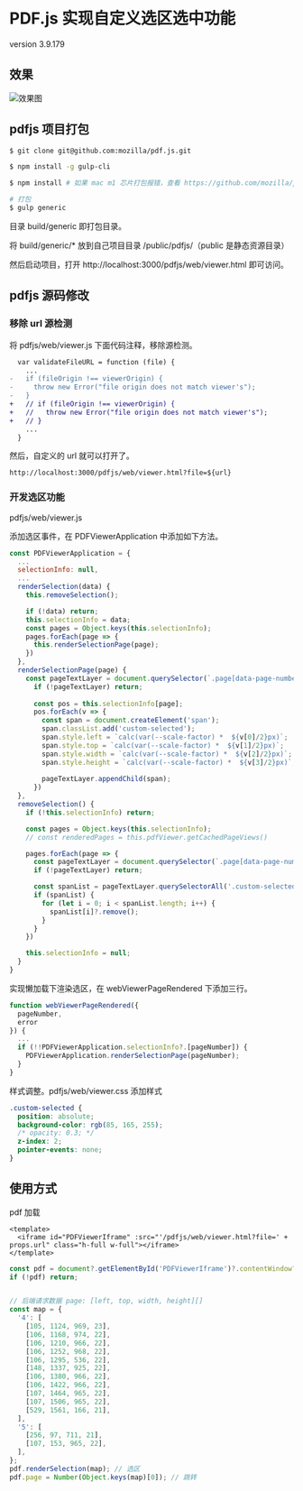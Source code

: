 # PDF.js 实现自定义选区选中功能

version 3.9.179

## 效果

![效果图](http://storage.icyc.cc/p/20230829/rc-upload-1693303486918-2.jpeg)

## pdfjs 项目打包

```bash
$ git clone git@github.com:mozilla/pdf.js.git

$ npm install -g gulp-cli

$ npm install # 如果 mac m1 芯片打包报错，查看 https://github.com/mozilla/pdf.js/issues/14402

# 打包
$ gulp generic
```

目录 build/generic 即打包目录。

将 build/generic/* 放到自己项目目录 /public/pdfjs/（public 是静态资源目录）

然后启动项目，打开 http://localhost:3000/pdfjs/web/viewer.html 即可访问。

## pdfjs 源码修改

### 移除 url 源检测

将 pdfjs/web/viewer.js 下面代码注释，移除源检测。

```diff
  var validateFileURL = function (file) {
    ...
-   if (fileOrigin !== viewerOrigin) {
-     throw new Error("file origin does not match viewer's");
-   }
+   // if (fileOrigin !== viewerOrigin) {
+   //   throw new Error("file origin does not match viewer's");
+   // }
    ...
  }
```

然后，自定义的 url 就可以打开了。

`http://localhost:3000/pdfjs/web/viewer.html?file=${url}`

### 开发选区功能

pdfjs/web/viewer.js

添加选区事件，在 PDFViewerApplication 中添加如下方法。

```javascript
const PDFViewerApplication = {
  ...
  selectionInfo: null,
  ...
  renderSelection(data) {
    this.removeSelection();

    if (!data) return;
    this.selectionInfo = data;
    const pages = Object.keys(this.selectionInfo);
    pages.forEach(page => {
      this.renderSelectionPage(page);
    })
  },
  renderSelectionPage(page) {
    const pageTextLayer = document.querySelector(`.page[data-page-number="${page}"]`).querySelector('.textLayer');
      if (!pageTextLayer) return;
    
      const pos = this.selectionInfo[page];
      pos.forEach(v => {
        const span = document.createElement('span');
        span.classList.add('custom-selected');
        span.style.left = `calc(var(--scale-factor) *  ${v[0]/2}px)`;
        span.style.top = `calc(var(--scale-factor) *  ${v[1]/2}px)`;
        span.style.width = `calc(var(--scale-factor) *  ${v[2]/2}px)`;
        span.style.height = `calc(var(--scale-factor) *  ${v[3]/2}px)`;
    
        pageTextLayer.appendChild(span);
      })
  },
  removeSelection() {
    if (!this.selectionInfo) return;

    const pages = Object.keys(this.selectionInfo);
    // const renderedPages = this.pdfViewer.getCachedPageViews()

    pages.forEach(page => {
      const pageTextLayer = document.querySelector(`.page[data-page-number="${page}"]`).querySelector('.textLayer');
      if (!pageTextLayer) return;

      const spanList = pageTextLayer.querySelectorAll('.custom-selected');
      if (spanList) {
        for (let i = 0; i < spanList.length; i++) {
          spanList[i]?.remove();
        }
      }
    })

    this.selectionInfo = null;
  }
}
```

实现懒加载下渲染选区，在 webViewerPageRendered 下添加三行。

```javascript
function webViewerPageRendered({
  pageNumber,
  error
}) {
  ...
  if (!!PDFViewerApplication.selectionInfo?.[pageNumber]) {
    PDFViewerApplication.renderSelectionPage(pageNumber);
  }
}
```

样式调整。pdfjs/web/viewer.css 添加样式

```css
.custom-selected {
  position: absolute;
  background-color: rgb(85, 165, 255);
  /* opacity: 0.3; */
  z-index: 2;
  pointer-events: none;
}
```

## 使用方式

pdf 加载

```vue
<template>
  <iframe id="PDFViewerIframe" :src="'/pdfjs/web/viewer.html?file=' + props.url" class="h-full w-full"></iframe>
</template>
```

```javascript
const pdf = document?.getElementById('PDFViewerIframe')?.contentWindow?.PDFViewerApplication;
if (!pdf) return;


// 后端请求数据 page: [left, top, width, height][]
const map = {
  '4': [
    [105, 1124, 969, 23],
    [106, 1168, 974, 22],
    [106, 1210, 966, 22],
    [106, 1252, 968, 22],
    [106, 1295, 536, 22],
    [148, 1337, 925, 22],
    [106, 1380, 966, 22],
    [106, 1422, 966, 22],
    [107, 1464, 965, 22],
    [107, 1506, 965, 22],
    [529, 1561, 166, 21],
  ],
  '5': [
    [256, 97, 711, 21],
    [107, 153, 965, 22],
  ],
};
pdf.renderSelection(map); // 选区
pdf.page = Number(Object.keys(map)[0]); // 跳转
```
